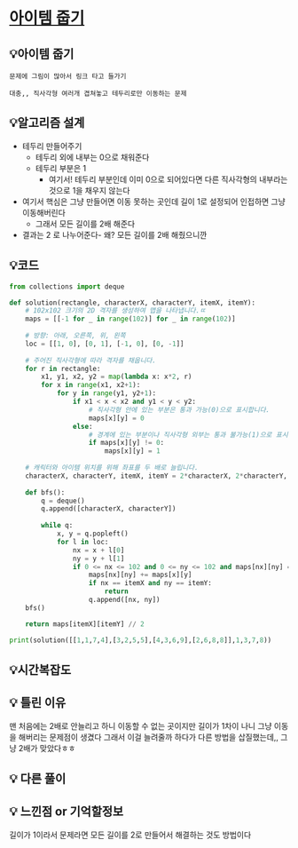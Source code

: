# [아이템 줍기](https://school.programmers.co.kr/learn/courses/30/lessons/87694)

## 💡아이템 줍기

```
문제에 그림이 많아서 링크 타고 들가기

대충,, 직사각형 여러개 겹쳐놓고 테두리로만 이동하는 문제

```

## 💡알고리즘 설계
* 테두리 만들어주기
  * 테두리 외에 내부는 0으로 채워준다
  * 테두리 부분은 1
    * 여기서! 테두리 부분인데 이미 0으로 되어있다면 다른 직사각형의 내부라는 것으로 1을 채우지 않는다
* 여기서 핵심은 그냥 만들어면 이동 못하는 곳인데 길이 1로 설정되어 인접하면 그냥 이동해버린다
  * 그래서 모든 길이를 2배 해준다
* 결과는 2 로 나누어준다- 왜? 모든 길이를 2배 해줬으니깐

## 💡코드

```python
from collections import deque

def solution(rectangle, characterX, characterY, itemX, itemY):
    # 102x102 크기의 2D 격자를 생성하여 맵을 나타냅니다.ㄸ
    maps = [[-1 for _ in range(102)] for _ in range(102)]
    
    # 방향: 아래, 오른쪽, 위, 왼쪽
    loc = [[1, 0], [0, 1], [-1, 0], [0, -1]]
    
    # 주어진 직사각형에 따라 격자를 채웁니다.
    for r in rectangle:
        x1, y1, x2, y2 = map(lambda x: x*2, r)
        for x in range(x1, x2+1):
            for y in range(y1, y2+1):
                if x1 < x < x2 and y1 < y < y2:
                    # 직사각형 안에 있는 부분은 통과 가능(0)으로 표시합니다.
                    maps[x][y] = 0
                else:
                    # 경계에 있는 부분이나 직사각형 외부는 통과 불가능(1)으로 표시합니다.
                    if maps[x][y] != 0:
                        maps[x][y] = 1
        
    # 캐릭터와 아이템 위치를 위해 좌표를 두 배로 늘립니다.
    characterX, characterY, itemX, itemY = 2*characterX, 2*characterY, 2*itemX, 2*itemY
    
    def bfs():
        q = deque()
        q.append([characterX, characterY])
        
        while q:
            x, y = q.popleft()
            for l in loc:
                nx = x + l[0]
                ny = y + l[1]
                if 0 <= nx <= 102 and 0 <= ny <= 102 and maps[nx][ny] == 1:
                    maps[nx][ny] += maps[x][y]
                    if nx == itemX and ny == itemY:
                        return
                    q.append([nx, ny])
    bfs()

    return maps[itemX][itemY] // 2

print(solution([[1,1,7,4],[3,2,5,5],[4,3,6,9],[2,6,8,8]],1,3,7,8))
```

## 💡시간복잡도


## 💡 틀린 이유
맨 처음에는 2배로 안늘리고 하니 이동할 수 없는 곳이지만 길이가 1차이 나니 그냥 이동을 해버리는 문제점이 생겼다
그래서 이걸 늘려줄까 하다가 다른 방법을 삽질했는데,,
그냥 2배가 맞았다ㅎㅎ

## 💡 다른 풀이


## 💡 느낀점 or 기억할정보
길이가 1이라서 문제라면 모든 길이를 2로 만들어서 해결하는 것도 방법이다